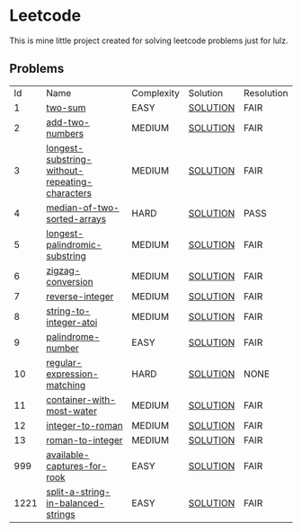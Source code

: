 # Leetcode
This is mine little project created for solving leetcode problems just for lulz.

## Problems
<table>
    <tr>
        <td>Id</td>
        <td>Name</td>
        <td>Complexity</td>
        <td>Solution</td>
        <td>Resolution</td>
    </tr>
    <tr>
        <td>1</td>
        <td><a href="https://leetcode.com/problems/two-sum/">two-sum</a></td>
        <td>EASY</td>
        <td><a href="https://github.com/illepidus/Leetcode/blob/master/src/main/java/ru/krotarnya/leetcode/problem/p0001/Solution.java">SOLUTION</a></td>
        <td title="Solution totally satisfy constraints">FAIR</td>
    </tr>
    <tr>
        <td>2</td>
        <td><a href="https://leetcode.com/problems/add-two-numbers/">add-two-numbers</a></td>
        <td>MEDIUM</td>
        <td><a href="https://github.com/illepidus/Leetcode/blob/master/src/main/java/ru/krotarnya/leetcode/problem/p0002/Solution.java">SOLUTION</a></td>
        <td title="Solution totally satisfy constraints">FAIR</td>
    </tr>
    <tr>
        <td>3</td>
        <td><a href="https://leetcode.com/problems/longest-substring-without-repeating-characters/">longest-substring-without-repeating-characters</a></td>
        <td>MEDIUM</td>
        <td><a href="https://github.com/illepidus/Leetcode/blob/master/src/main/java/ru/krotarnya/leetcode/problem/p0003/Solution.java">SOLUTION</a></td>
        <td title="Solution totally satisfy constraints">FAIR</td>
    </tr>
    <tr>
        <td>4</td>
        <td><a href="https://leetcode.com/problems/median-of-two-sorted-arrays/">median-of-two-sorted-arrays</a></td>
        <td>HARD</td>
        <td><a href="https://github.com/illepidus/Leetcode/blob/master/src/main/java/ru/krotarnya/leetcode/problem/p0004/Solution.java">SOLUTION</a></td>
        <td title="Solution is accepted by leetcode, but breaks some unchecked constraints">PASS</td>
    </tr>
    <tr>
        <td>5</td>
        <td><a href="https://leetcode.com/problems/longest-palindromic-substring/">longest-palindromic-substring</a></td>
        <td>MEDIUM</td>
        <td><a href="https://github.com/illepidus/Leetcode/blob/master/src/main/java/ru/krotarnya/leetcode/problem/p0005/Solution.java">SOLUTION</a></td>
        <td title="Solution totally satisfy constraints">FAIR</td>
    </tr>
    <tr>
        <td>6</td>
        <td><a href="https://leetcode.com/problems/zigzag-conversion/">zigzag-conversion</a></td>
        <td>MEDIUM</td>
        <td><a href="https://github.com/illepidus/Leetcode/blob/master/src/main/java/ru/krotarnya/leetcode/problem/p0006/Solution.java">SOLUTION</a></td>
        <td title="Solution totally satisfy constraints">FAIR</td>
    </tr>
    <tr>
        <td>7</td>
        <td><a href="https://leetcode.com/problems/reverse-integer/">reverse-integer</a></td>
        <td>MEDIUM</td>
        <td><a href="https://github.com/illepidus/Leetcode/blob/master/src/main/java/ru/krotarnya/leetcode/problem/p0007/Solution.java">SOLUTION</a></td>
        <td title="Solution totally satisfy constraints">FAIR</td>
    </tr>
    <tr>
        <td>8</td>
        <td><a href="https://leetcode.com/problems/string-to-integer-atoi/">string-to-integer-atoi</a></td>
        <td>MEDIUM</td>
        <td><a href="https://github.com/illepidus/Leetcode/blob/master/src/main/java/ru/krotarnya/leetcode/problem/p0008/Solution.java">SOLUTION</a></td>
        <td title="Solution totally satisfy constraints">FAIR</td>
    </tr>
    <tr>
        <td>9</td>
        <td><a href="https://leetcode.com/problems/palindrome-number/">palindrome-number</a></td>
        <td>EASY</td>
        <td><a href="https://github.com/illepidus/Leetcode/blob/master/src/main/java/ru/krotarnya/leetcode/problem/p0009/Solution.java">SOLUTION</a></td>
        <td title="Solution totally satisfy constraints">FAIR</td>
    </tr>
    <tr>
        <td>10</td>
        <td><a href="https://leetcode.com/problems/regular-expression-matching/">regular-expression-matching</a></td>
        <td>HARD</td>
        <td><a href="https://github.com/illepidus/Leetcode/blob/master/src/main/java/ru/krotarnya/leetcode/problem/p0010/Solution.java">SOLUTION</a></td>
        <td title="There is no solution">NONE</td>
    </tr>
    <tr>
        <td>11</td>
        <td><a href="https://leetcode.com/problems/container-with-most-water/">container-with-most-water</a></td>
        <td>MEDIUM</td>
        <td><a href="https://github.com/illepidus/Leetcode/blob/master/src/main/java/ru/krotarnya/leetcode/problem/p0011/Solution.java">SOLUTION</a></td>
        <td title="Solution totally satisfy constraints">FAIR</td>
    </tr>
    <tr>
        <td>12</td>
        <td><a href="https://leetcode.com/problems/integer-to-roman/">integer-to-roman</a></td>
        <td>MEDIUM</td>
        <td><a href="https://github.com/illepidus/Leetcode/blob/master/src/main/java/ru/krotarnya/leetcode/problem/p0012/Solution.java">SOLUTION</a></td>
        <td title="Solution totally satisfy constraints">FAIR</td>
    </tr>
    <tr>
        <td>13</td>
        <td><a href="https://leetcode.com/problems/roman-to-integer/">roman-to-integer</a></td>
        <td>MEDIUM</td>
        <td><a href="https://github.com/illepidus/Leetcode/blob/master/src/main/java/ru/krotarnya/leetcode/problem/p0013/Solution.java">SOLUTION</a></td>
        <td title="Solution totally satisfy constraints">FAIR</td>
    </tr>
    <tr>
        <td>999</td>
        <td><a href="https://leetcode.com/problems/available-captures-for-rook/">available-captures-for-rook</a></td>
        <td>EASY</td>
        <td><a href="https://github.com/illepidus/Leetcode/blob/master/src/main/java/ru/krotarnya/leetcode/problem/p0999/Solution.java">SOLUTION</a></td>
        <td title="Solution totally satisfy constraints">FAIR</td>
    </tr>
    <tr>
        <td>1221</td>
        <td><a href="https://leetcode.com/problems/split-a-string-in-balanced-strings/">split-a-string-in-balanced-strings</a></td>
        <td>EASY</td>
        <td><a href="https://github.com/illepidus/Leetcode/blob/master/src/main/java/ru/krotarnya/leetcode/problem/p1221/Solution.java">SOLUTION</a></td>
        <td title="Solution totally satisfy constraints">FAIR</td>
    </tr>

</table>